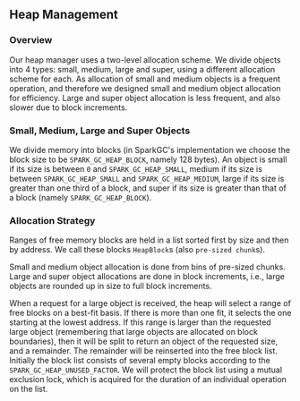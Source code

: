## Heap Management

### Overview
Our heap manager uses a two-level allocation scheme. We divide objects into 4 types: small, medium, large and super, using a different allocation scheme for each. As allocation of small and medium objects is a frequent operation, and therefore we designed small and medium object allocation for efficiency. Large and super object allocation is less frequent, and also slower due to block increments.

### Small, Medium, Large and Super Objects
We divide memory into blocks (in SparkGC's implementation we choose the block size to be `SPARK_GC_HEAP_BLOCK`, namely 128 bytes). An object is small if its size is between `0` and `SPARK_GC_HEAP_SMALL`, medium if its size is between `SPARK_GC_HEAP_SMALL` and `SPARK_GC_HEAP_MEDIUM`, large if its size is greater than one third of a block, and super if its size is greater than that of a block (namely `SPARK_GC_HEAP_BLOCK`). 

### Allocation Strategy
Ranges of free memory blocks are held in a list sorted first by size and then by address. We call these blocks `HeapBlock`s (also `pre-sized chunk`s).

Small and medium object allocation is done from bins of pre-sized chunks. Large and super object allocations are done in block increments, i.e., large objects are rounded up in size to full block increments.

When a request for a large object is received, the heap will select a range of free blocks on a best-fit basis. If there is more than one fit, it selects the one starting at the lowest address. If this range is larger than the requested large object (remembering that large objects are allocated on block boundaries), then it will be split to return an object of the requested size, and a remainder. The remainder will be reinserted into the free block list. Initially the block list consists of several empty blocks according to the `SPARK_GC_HEAP_UNUSED_FACTOR`. We will protect the block list using a mutual exclusion lock, which is acquired for the duration of an individual operation on the list.

